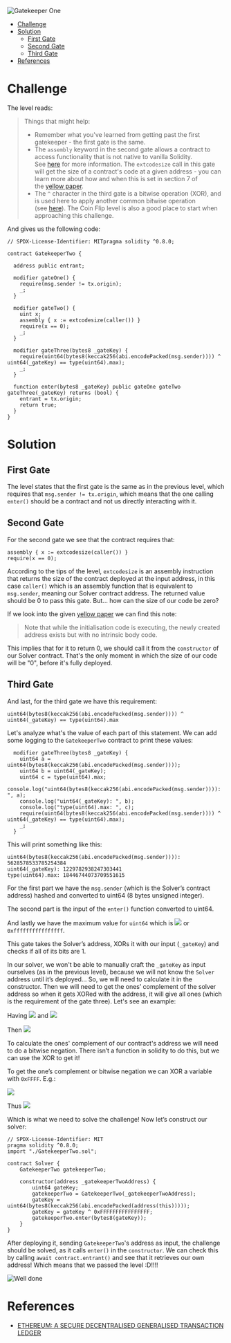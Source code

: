 ![Gatekeeper One](/assets/img/BigLevel14.svg)

- [Challenge](#challenge)
- [Solution](#solution)
  - [First Gate](#first-gate)
  - [Second Gate](#second-gate)
  - [Third Gate](#third-gate)
- [References](#references)
   
# Challenge

The level reads:

> Things that might help:
> - Remember what you've learned from getting past the first gatekeeper - the first gate is the same.
> - The `assembly` keyword in the second gate allows a contract to access functionality that is not native to vanilla Solidity. See [here](http://solidity.readthedocs.io/en/v0.4.23/assembly.html) for more information. The `extcodesize` call in this gate will get the size of a contract's code at a given address - you can learn more about how and when this is set in section 7 of the [yellow paper](https://ethereum.github.io/yellowpaper/paper.pdf).
> - The `^` character in the third gate is a bitwise operation (XOR), and is used here to apply another common bitwise operation (see [here](http://solidity.readthedocs.io/en/v0.4.23/miscellaneous.html#cheatsheet)). The Coin Flip level is also a good place to start when approaching this challenge.

And gives us the following code:

```solidity
// SPDX-License-Identifier: MITpragma solidity ^0.8.0;

contract GatekeeperTwo {

  address public entrant;

  modifier gateOne() {
    require(msg.sender != tx.origin);
    _;
  }

  modifier gateTwo() {
    uint x;
    assembly { x := extcodesize(caller()) }
    require(x == 0);
    _;
  }

  modifier gateThree(bytes8 _gateKey) {
    require(uint64(bytes8(keccak256(abi.encodePacked(msg.sender)))) ^ uint64(_gateKey) == type(uint64).max);
    _;
  }

  function enter(bytes8 _gateKey) public gateOne gateTwo gateThree(_gateKey) returns (bool) {
    entrant = tx.origin;
    return true;
  }
}
```

# Solution

## First Gate

The level states that the first gate is the same as in the previous level, which requires that `msg.sender != tx.origin`, which means that the one calling `enter()` should be a contract and not us directly interacting with it.

## Second Gate

For the second gate we see that the contract requires that:

```solidity
assembly { x := extcodesize(caller()) }
require(x == 0);
```

According to the tips of the level, `extcodesize` is an assembly instruction that returns the size of the contract deployed at the input address, in this case `caller()` which is an assembly function that is equivalent to `msg.sender`, meaning our Solver contract address. The returned value should be 0 to pass this gate. But... how can the size of our code be zero?

If we look into the given [yellow paper](https://ethereum.github.io/yellowpaper/paper.pdf) we can find this note:

> Note that while the initialisation code is executing, the newly created address exists but with no intrinsic body code.

This implies that for it to return 0, we should call it from the `constructor` of our Solver contract. That's the only moment in which the size of our code will be "0", before it's fully deployed.

## Third Gate

And last, for the third gate we have this requirement:

`uint64(bytes8(keccak256(abi.encodePacked(msg.sender)))) ^ uint64(_gateKey) == type(uint64).max`

Let's analyze what's the value of each part of this statement. We can add some logging to the `GatekeeperTwo` contract to print these values:

```solidity
  modifier gateThree(bytes8 _gateKey) {
    uint64 a = uint64(bytes8(keccak256(abi.encodePacked(msg.sender))));
    uint64 b = uint64(_gateKey);
    uint64 c = type(uint64).max;
    console.log("uint64(bytes8(keccak256(abi.encodePacked(msg.sender)))): ", a);
    console.log("uint64(_gateKey): ", b);
    console.log("type(uint64).max: ", c);
    require(uint64(bytes8(keccak256(abi.encodePacked(msg.sender)))) ^ uint64(_gateKey) == type(uint64).max);
    _;
  }
```

This will print something like this:

```
uint64(bytes8(keccak256(abi.encodePacked(msg.sender)))): 5628578533785254384
uint64(_gateKey): 1229782938247303441
type(uint64).max: 18446744073709551615
```

For the first part we have the `msg.sender` (which is the Solver’s contract address) hashed and converted to uint64 (8 bytes unsigned integer).

The second part is the input of the `enter()` function converted to uint64.

And lastly we have the maximum value for `uint64` which is <img src="https://render.githubusercontent.com/render/math?math=2^{64}-1"> or `0xffffffffffffffff`. 

This gate takes the Solver’s address, XORs it with our input (`_gateKey`) and checks if all of its bits are 1. 

In our solver, we won't be able to manually craft the `_gateKey` as input ourselves (as in the previous level), because we will not know the `Solver` address until it’s deployed… So, we will need to calculate it in the constructor. Then we will need to get the ones’ complement of the solver address so when it gets XORed with the address, it will give all ones (which is the requirement of the gate three). Let's see an example:

Having <img src="https://render.githubusercontent.com/render/math?math=A = 00001111_2"> and <img src="https://render.githubusercontent.com/render/math?math=B = \neg A = 11110000_2">

Then <img src="https://render.githubusercontent.com/render/math?math=A \oplus B = 111111111_2">

To calculate the ones' complement of our contract's address we will need to do a bitwise negation. There isn’t a function in solidity to do this, but we can use the XOR to get it!

To get the one’s complement or bitwise negation we can XOR a variable with `0xFFFF`. E.g.:

<img src="https://render.githubusercontent.com/render/math?math=A \oplus \texttt{0xFFFF} = 11110000_2 = B">

Thus <img src="https://render.githubusercontent.com/render/math?math=A \oplus \neg A = A \oplus B = 11111111_2 = \texttt{0xFFFF}">

Which is what we need to solve the challenge! Now let’s construct our solver:

```solidity
// SPDX-License-Identifier: MIT
pragma solidity ^0.8.0;
import "./GatekeeperTwo.sol";

contract Solver {
    GatekeeperTwo gatekeeperTwo;

    constructor(address _gatekeeperTwoAddress) {
        uint64 gateKey;
        gatekeeperTwo = GatekeeperTwo(_gatekeeperTwoAddress);
        gateKey = uint64(bytes8(keccak256(abi.encodePacked(address(this)))));
        gateKey = gateKey ^ 0xFFFFFFFFFFFFFFFF;
        gatekeeperTwo.enter(bytes8(gateKey));
    }
}
```

After deploying it, sending `GatekeeperTwo`'s address as input, the challenge should be solved, as it calls `enter()` in the `constructor`. We can check this by calling `await contract.entrant()` and see that it retrieves our own address! Which means that we passed the level :D!!!!

![Well done](/assets/img/ethernaut_solved.png)


# References

- [ETHEREUM: A SECURE DECENTRALISED GENERALISED TRANSACTION LEDGER](https://ethereum.github.io/yellowpaper/paper.pdf)